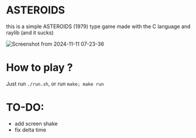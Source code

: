 # ASTEROIDS
this is a simple ASTEROIDS (1979) type game made with the C language and raylib (and it sucks)

![Screenshot from 2024-11-11 07-23-36](https://github.com/user-attachments/assets/dc05fec5-5a98-40e9-8a47-3a3db056310a)

# How to play ?
Just run `./run.sh`, or run `make; make run`

# TO-DO:
- add screen shake
- fix delta time 
